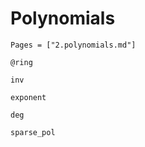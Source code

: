 # Polynomials
```@index
Pages = ["2.polynomials.md"]
```

```@docs 
@ring 
```

```@docs
inv
```

```@docs
exponent
```
```@docs
deg
```

```@docs
sparse_pol
```










